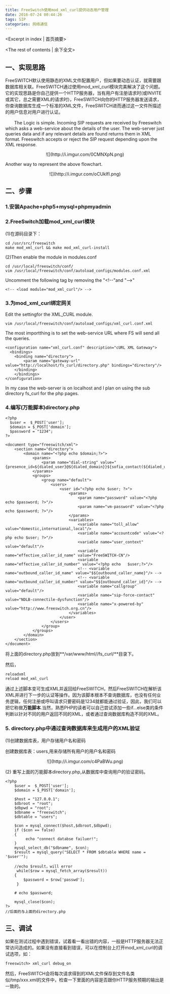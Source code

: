 ```yaml
---
title: FreeSwitch使用mod_xml_curl提供动态用户管理
date: 2016-07-24 00:44:26
tags: SIP
categories: 网络通信
---
```

<Excerpt in index | 首页摘要> 
<!-- more -->
<The rest of contents | 余下全文>

## 一、实现思路　　
FreeSWITCH默认使用静态的XML文件配置用户，但如果要动态认证，就需要跟数据库相关联。FreeSWITCH通过使用mod_xml_curl模块完美解决了这个问题。它的实现思路是你自己提供一个HTTP服务器，当有用户有注册请求时(或INVITE或其它，总之需要XML的请求时)，FreeSWITCH向你的HTTP服务器发送请求，你查询数据库生成一个标准的XML文件，FreeSWITCH进而通过这一文件所描述的用户信息对用户进行认证。

　　The Logic is simple. Incoming SIP requests are received by Freeswitch which asks a web-service about the details of the user. The web-server just queries data and if any relevant details are found returns them in XML format. Freeswitch accepts or reject the SIP request depending upon the XML response.


  <center>![](http://i.imgur.com/0CMNXpN.png)</center>

Another way to represent the above flowchart.

<center>![](http://i.imgur.com/oCUkIfI.png)</center>


## 二、步骤

### 1.安装Apache+php5+mysql+phpmyadmin

### 2.FreeSwitch加载mod_xml_curl模块
(1)在源码目录下：

    cd /usr/src/freeswitch
    make mod_xml_curl && make mod_xml_curl-install

(2)Then enable the module in modules.conf

    cd /usr/local/freeswitch/conf/
    vim /usr/local/freeswitch/conf/autoload_configs/modules.conf.xml

Uncomment the following tag by removing the  "<!--"and "--\>"

    <!-- <load module="mod_xml_curl"/> -->

### 3.为mod\_xml\_curl绑定网关

Edit the settingfor the XML_CURL module.

    vim /usr/local/freeswitch/conf/autoload_configs/xml_curl.conf.xml

The most importthing is to set the web-service URL where FS will send all the queries.

	

	<configuration name="xml_curl.conf" description="cURL XML Gateway">
	  <bindings>
		<binding name="directory">
        	<param name="gateway-url" value="http://localhost/fs_curl/directory.php" bindings="directory"/>
 		</binding>
		</bindings>
	</configuration>


In my case the web-server is on localhost and I plan on using the sub directory fs_curl for the php pages.


### 4.编写(万能脚本)directory.php

	<?php
 	  $user =  $_POST['user'];
 	  $domain = $_POST['domain'];
	  $password = "1234";
	?>

	<document type="freeswitch/xml">
		<section name="directory">
			<domain name="<?php echo $domain;?>">
	  			<params>
					<param name="dial-string" value="{presence_id=${dialed_user}@${dialed_domain}}${sofia_contact(${dialed_user}@${dialed_domain})}"/>
 			    </params>
				<groups>
					<group name="default">
 					 	<users>
							<user id="<?php echo $user; ?>">
 								<params>
									<param name="password" value="<?php echo $password; ?>"/>
									<param name="vm-password" value="<?php echo $password; ?>"/>
								</params>
 	 							<variables>
									<variable name="toll_allow" value="domestic,international,local"/>
									<variable name="accountcode" value="<?php echo $user; ?>"/>
									<variable name="user_context" value="default"/>
									<variable name="effective_caller_id_name" value="FreeSWITCH-CN"/>
									<variable name="effective_caller_id_number" value="<?php echo 	$user;?>"/>
									<!-- <variable name="outbound_caller_id_name" value="$${outbound_caller_name}"/> -->
									<!-- <variable name="outbound_caller_id_number" value="$${outbound_caller_id}"/> -->
									<variable name="callgroup" value="default"/>
									<variable name="sip-force-contact" value="NDLB-connectile-dysfunction"/>
									<variable name="x-powered-by" value="http://www.freeswitch.org.cn"/>
  								</variables>
							</user>
  						</users>
					</group>
  				</groups>
			</domain>
  		</section>
	</document>
将上面的directory.php放到**/var/www/html//fs_curl/**目录下。

然后，

    reloadxml
    reload mod_xml_curl


通过上述脚本变可生成XML并返回给FreeSWITCH，然后FreeSWITCH在解析该XML并进行下一步的认证等操作。因为该脚本根本不查询数据库，也没有任何业务逻辑，任何注册或呼叫请求只要密码是1234就都能通过验证，因此，我们可以把它称做**万能脚本**.当然，熟悉PHP的读者可以自己尝试添加一些if...else类的条件判断以针对不同的用户返回不同的XML，或者通过查询数据库构造不同的XML。



### 5. directory.php中通过查询数据库来生成用户的XML验证

(1)创建数据库表，用户存储用户名和密码

创建数据库表：users,用来存储所有用户的用户名和密码

<center>![](http://i.imgur.com/c4PaBWu.png)</center>

(2) 重写上面的万能脚本directory.php,从数据库中查询用户的验证密码。

	<?php
  		$user =  $_POST['user'];
  		$domain = $_POST['domain'];

  		$host = "127.0.0.1";
  		$dbroot = "root";
  		$dbpwd = "root";
  		$dbname = "freeswitch";
  		$dbtable = "users";

  		$con = mysql_connect($host,$dbroot,$dbpwd);
  		if ($con == false)
  		{
   			 echo "connect databse failuer!";
  		}
  		mysql_select_db("$dbname", $con);
  		$result = mysql_query("SELECT * FROM $dbtable WHERE name = '$user'");

  		//echo $result，will error
 		 while($row = mysql_fetch_array($result))
  		{
    		$password = $row['passwd'];
 		 }
      
  		# echo $password;
   
   		mysql_close($con);
	?>
	//后面的与上面的directory.php


## 三、调试

如果在测试过程中遇到错误，试着看一看出错的内容，一般是HTTP服务器无法正常访问造成的。如果没有直接看到错误，可以在控制台上打开mod\_xml\_curl的调试选项，如：

    freeswitch> xml_curl debug_on

然后，FreeSWITCH会将每次请求得到的XML文件保存到文件名类似/tmp/xxx.xml的文件中，检查一下里面的内容是否跟你HTTP服务预期的输出是一致的。


